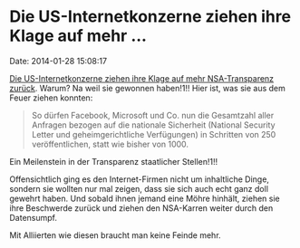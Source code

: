 Die US-Internetkonzerne ziehen ihre Klage auf mehr \...
=======================================================

Date: 2014-01-28 15:08:17

[Die US-Internetkonzerne ziehen ihre Klage auf mehr NSA-Transparenz
zurück](http://www.heise.de/-2098598). Warum? Na weil sie gewonnen
haben!1!! Hier ist, was sie aus dem Feuer ziehen konnten:

> So dürfen Facebook, Microsoft und Co. nun die Gesamtzahl aller
> Anfragen bezogen auf die nationale Sicherheit (National Security
> Letter und geheimgerichtliche Verfügungen) in Schritten von 250
> veröffentlichen, statt wie bisher von 1000.

Ein Meilenstein in der Transparenz staatlicher Stellen!1!!

Offensichtlich ging es den Internet-Firmen nicht um inhaltliche Dinge,
sondern sie wollten nur mal zeigen, dass sie sich auch echt ganz doll
gewehrt haben. Und sobald ihnen jemand eine Möhre hinhält, ziehen sie
ihre Beschwerde zurück und ziehen den NSA-Karren weiter durch den
Datensumpf.

Mit Alliierten wie diesen braucht man keine Feinde mehr.
